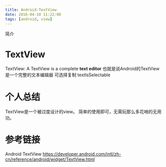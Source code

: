 ```yaml
---
title: Android-TextView
date: 2016-04-10 11:22:00
tags: [android, view]
---
```


简介
<!--more-->
# TextView
TextView: A TextView is a complete **text editor**
也就是说Android的TextView是一个完整的文本编辑器
	可选择复制 textIsSelectable 

# 个人总结
TextView是一个被过度设计的view。
简单的使用即可，无需玩那么多花哨的无用功。


# 参考链接
Android TextView
https://developer.android.com/intl/zh-cn/reference/android/widget/TextView.html